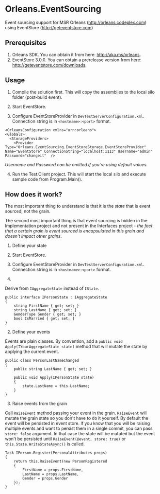 Orleans.EventSourcing
=====================

Event sourcing support for MSR Orleans (http://orleans.codeplex.com) using EventStore (http://geteventstore.com)


Prerequisites
-------------

1. Orleans SDK. You can obtain it from here: http://aka.ms/orleans.
2. EventStore 3.0.0. You can obtain a prerelease version from  here: http://geteventstore.com/downloads.


Usage
-----

1. Compile the solution first. This will copy the assemblies to the local silo folder (post-build event).

2. Start EventStore. 

3. Configure EventStoreProvider in `DevTestServerConfiguration.xml`. Connection string is in `<hostname>:<port>` format. 

  ```
<OrleansConfiguration xmlns="urn:orleans">
  <Globals>
    <StorageProviders>
      <Provider Type="Orleans.EventSourcing.EventStoreStorage.EventStoreProvider" Name="EventStore" ConnectionString="localhost:1113" Username="admin" Password="changeit"  />
```

  *Username and Password can be omitted if you're using default values.*

4. Run the Test.Client project. This will start the local silo and execute sample code from Program.Main().


How does it work?
-----

The most important thing to understand is that it is the *state* that is event sourced, not the grain.

The second most important thing is that event sourcing is hidden in the Implementation project and not present in the Interfaces project - *the fact that a certain grain is event sourced is encapsulated in this grain and doesn't impact other grains*.


1. Define your state

2. Start EventStore. 

3. Configure EventStoreProvider in `DevTestServerConfiguration.xml`. Connection string is in `<hostname>:<port>` format. 

1. 

Derive from `IAggregateState` instead of `IState`.

```
public interface IPersonState : IAggregateState
{
    string FirstName { get; set; }
    string LastName { get; set; }
    GenderType Gender { get; set; }
    bool IsMarried { get; set; }
}
```

2. Define your events

Events are plain classes. By convention, add a `public void Apply(IYourAggregateState state)` method that will mutate the state by applying the current event.

```
public class PersonLastNameChanged
{
    public string LastName { get; set; }

    public void Apply(IPersonState state)
    {
        state.LastName = this.LastName;
    }
}
```

3. Raise events from the grain

Call `RaiseEvent` method passing your event in the grain. `RaiseEvent` will mutate the grain state so you don't have to do it yourself. By default the event will be persisted in event store. If you know that you will be raising multiple events and want to persist them in a single commit, you can pass `store: false` argument. In that case the state will be mutated but the event won't be persisted until `RaiseEvent(@event, store: true)` or `this.State.WriteStateAsync()` is called.

```
Task IPerson.Register(PersonalAttributes props)
{
    return this.RaiseEvent(new PersonRegistered
    {
        FirstName = props.FirstName,
        LastName = props.LastName,
        Gender = props.Gender
    });
}
```
